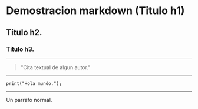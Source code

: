 # Demostracion markdown (Titulo h1)

## Titulo h2.
### Titulo h3.
---
> "Cita textual de algun autor."
___
``` Segun resalta algun codigo en particular
print("Hola mundo.");
```
___
Un parrafo normal.
